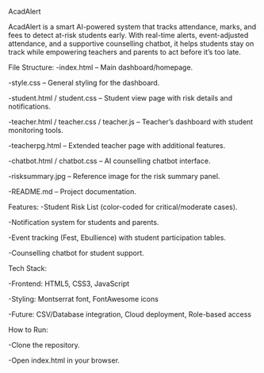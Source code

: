 AcadAlert

AcadAlert is a smart AI-powered system that tracks attendance, marks, and fees to detect at-risk students early. With real-time alerts, event-adjusted attendance, and a supportive counselling chatbot, it helps students stay on track while empowering teachers and parents to act before it’s too late.

File Structure:
-index.html – Main dashboard/homepage.

-style.css – General styling for the dashboard.

-student.html / student.css – Student view page with risk details and notifications.

-teacher.html / teacher.css / teacher.js – Teacher’s dashboard with student monitoring tools.

-teacherpg.html – Extended teacher page with additional features.

-chatbot.html / chatbot.css – AI counselling chatbot interface.

-risksummary.jpg – Reference image for the risk summary panel.

-README.md – Project documentation.


Features:
-Student Risk List (color-coded for critical/moderate cases).

-Notification system for students and parents.

-Event tracking (Fest, Ebullience) with student participation tables.

-Counselling chatbot for student support.


Tech Stack:

-Frontend: HTML5, CSS3, JavaScript

-Styling: Montserrat font, FontAwesome icons

-Future: CSV/Database integration, Cloud deployment, Role-based access


How to Run:

-Clone the repository.

-Open index.html in your browser.
